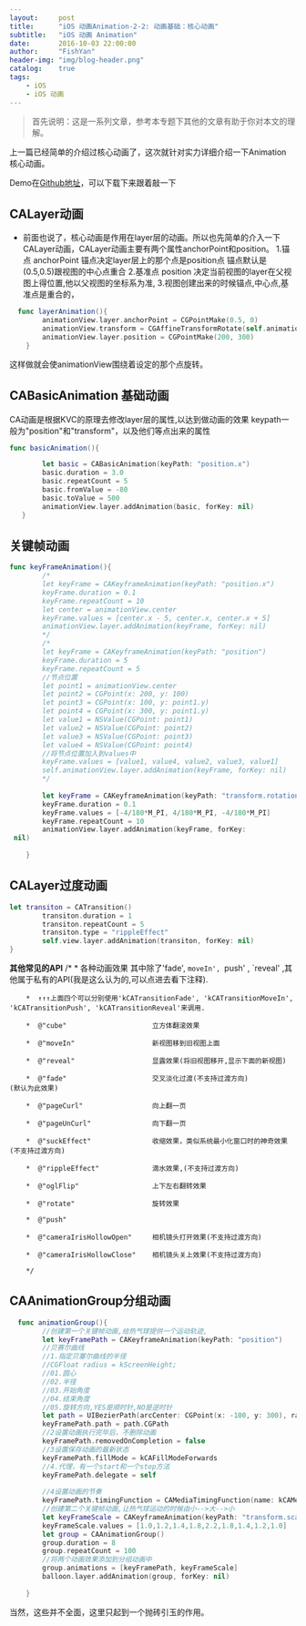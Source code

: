 ```yaml
---
layout:     post
title:      "iOS 动画Animation-2-2: 动画基础：核心动画"
subtitle:   "iOS 动画 Animation"
date:       2016-10-03 22:00:00
author:     "FishYan"
header-img: "img/blog-header.png" 
catalog:    true
tags:
    - iOS
    - iOS 动画
---
```


>首先说明：这是一系列文章，参考本专题下其他的文章有助于你对本文的理解。

上一篇已经简单的介绍过核心动画了，这次就针对实力详细介绍一下Animation 核心动画。

Demo在[Github地址](https://github.com/fish-yan/Animation2)，可以下载下来跟着敲一下
## CALayer动画
- 前面也说了，核心动画是作用在layer层的动画。所以也先简单的介入一下CALayer动画，CALayer动画主要有两个属性anchorPoint和position。
1.锚点 anchorPoint 锚点决定layer层上的那个点是position点 锚点默认是(0.5,0.5)跟视图的中心点重合
2.基准点 position 决定当前视图的layer在父视图上得位置,他以父视图的坐标系为准,
3.视图创建出来的时候锚点,中心点,基准点是重合的，
```swift
  func layerAnimation(){
        animationView.layer.anchorPoint = CGPointMake(0.5, 0)
        animationView.transform = CGAffineTransformRotate(self.animationView.transform, CGFloat(M_PI_4))
        animationView.layer.position = CGPointMake(200, 300)
    }
```
这样做就会使animationView围绕着设定的那个点旋转。

## CABasicAnimation 基础动画
CA动画是根据KVC的原理去修改layer层的属性,以达到做动画的效果
keypath一般为"position"和"transform"，以及他们等点出来的属性

```swift
func basicAnimation(){

        let basic = CABasicAnimation(keyPath: "position.x")
        basic.duration = 3.0
        basic.repeatCount = 5
        basic.fromValue = -80
        basic.toValue = 500
        animationView.layer.addAnimation(basic, forKey: nil)
   }
```
## 关键帧动画

```swift
func keyFrameAnimation(){
        /*
        let keyFrame = CAKeyframeAnimation(keyPath: "position.x")
        keyFrame.duration = 0.1
        keyFrame.repeatCount = 10
        let center = animationView.center
        keyFrame.values = [center.x - 5, center.x, center.x + 5]
        animationView.layer.addAnimation(keyFrame, forKey: nil)
        */
        /*
        let keyFrame = CAKeyframeAnimation(keyPath: "position")
        keyFrame.duration = 5
        keyFrame.repeatCount = 5
        //节点位置
        let point1 = animationView.center
        let point2 = CGPoint(x: 200, y: 100)
        let point3 = CGPoint(x: 100, y: point1.y)
        let point4 = CGPoint(x: 300, y: point1.y)
        let value1 = NSValue(CGPoint: point1)
        let value2 = NSValue(CGPoint: point2)
        let value3 = NSValue(CGPoint: point3)
        let value4 = NSValue(CGPoint: point4)
        //将节点位置加入到values中
        keyFrame.values = [value1, value4, value2, value3, value1]
        self.animationView.layer.addAnimation(keyFrame, forKey: nil)
        */
       
        let keyFrame = CAKeyframeAnimation(keyPath: "transform.rotation")
        keyFrame.duration = 0.1
        keyFrame.values = [-4/180*M_PI, 4/180*M_PI, -4/180*M_PI]
        keyFrame.repeatCount = 10
        animationView.layer.addAnimation(keyFrame, forKey:
 nil)
       
    }
```
## CALayer过度动画
```swift
let transiton = CATransition()
        transiton.duration = 1
        transiton.repeatCount = 5
        transiton.type = "rippleEffect"
        self.view.layer.addAnimation(transiton, forKey: nil)
}
```
**其他常见的API**
/*
        *  各种动画效果  其中除了'fade', `moveIn', `push' , `reveal' ,其他属于私有的API(我是这么认为的,可以点进去看下注释).
       
        *  ↑↑↑上面四个可以分别使用'kCATransitionFade', 'kCATransitionMoveIn', 'kCATransitionPush', 'kCATransitionReveal'来调用.
       
        *  @"cube"                     立方体翻滚效果
       
        *  @"moveIn"                   新视图移到旧视图上面
       
        *  @"reveal"                   显露效果(将旧视图移开,显示下面的新视图)
       
        *  @"fade"                     交叉淡化过渡(不支持过渡方向)             (默认为此效果)
       
        *  @"pageCurl"                 向上翻一页
       
        *  @"pageUnCurl"               向下翻一页
       
        *  @"suckEffect"               收缩效果，类似系统最小化窗口时的神奇效果(不支持过渡方向)
       
        *  @"rippleEffect"             滴水效果,(不支持过渡方向)
       
        *  @"oglFlip"                  上下左右翻转效果
       
        *  @"rotate"                   旋转效果
       
        *  @"push"
       
        *  @"cameraIrisHollowOpen"     相机镜头打开效果(不支持过渡方向)
       
        *  @"cameraIrisHollowClose"    相机镜头关上效果(不支持过渡方向)
       
        */

## CAAnimationGroup分组动画
```swift
  func animationGroup(){
        //创建第一个关键帧动画,给热气球提供一个运动轨迹,
        let keyFramePath = CAKeyframeAnimation(keyPath: "position")
        //贝赛尔曲线
        //1.指定贝塞尔曲线的半径
        //CGFloat radius = kScreenHeight;
        //01.圆心
        //02.半径
        //03.开始角度
        //04.结束角度
        //05.旋转方向,YES是顺时针,NO是逆时针
        let path = UIBezierPath(arcCenter: CGPoint(x: -100, y: 300), radius: 300, startAngle: CGFloat(-M_PI_2), endAngle: CGFloat(M_PI_2), clockwise: true)
        keyFramePath.path = path.CGPath
        //2设置动画执行完毕后，不删除动画
        keyFramePath.removedOnCompletion = false
        //3设置保存动画的最新状态
        keyFramePath.fillMode = kCAFillModeForwards
        //4.代理，有一个start和一个stop方法
        keyFramePath.delegate = self
       
        //4设置动画的节奏
        keyFramePath.timingFunction = CAMediaTimingFunction(name: kCAMediaTimingFunctionEaseInEaseOut)
        //创建第二个关键帧动画,让热气球运动的时候由小-->大-->小
        let keyFrameScale = CAKeyframeAnimation(keyPath: "transform.scale")
        keyFrameScale.values = [1.0,1.2,1.4,1.8,2.2,1.8,1.4,1.2,1.0]
        let group = CAAnimationGroup()
        group.duration = 8
        group.repeatCount = 100
        //将两个动画效果添加到分组动画中
        group.animations = [keyFramePath, keyFrameScale]
        balloon.layer.addAnimation(group, forKey: nil)
       
    }
```
当然，这些并不全面，这里只起到一个抛砖引玉的作用。
